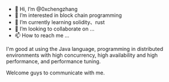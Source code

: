 - 👋 Hi, I’m @0xchengzhang
- 👀 I’m interested in block chain programming
- 🌱 I’m currently learning solidity、rust
- 💞️ I’m looking to collaborate on ...
- 📫 How to reach me ...

I'm good at using the Java language, programming in distributed environments with high concurrency, high availability and high performance, and performance tuning.

Welcome guys to communicate with me.


<!---
0xchengzhang/0xchengzhang is a ✨ special ✨ repository because its `README.md` (this file) appears on your GitHub profile.
You can click the Preview link to take a look at your changes.
--->
